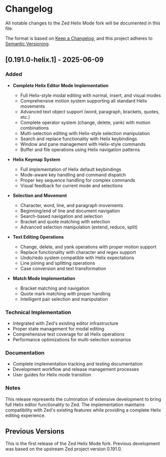 # Changelog

All notable changes to the Zed Helix Mode fork will be documented in this file.

The format is based on [Keep a Changelog](https://keepachangelog.com/en/1.0.0/),
and this project adheres to [Semantic Versioning](https://semver.org/spec/v2.0.0.html).

## [0.191.0-helix.1] - 2025-06-09

### Added
- **Complete Helix Editor Mode Implementation**
  - Full Helix-style modal editing with normal, insert, and visual modes
  - Comprehensive motion system supporting all standard Helix movements
  - Advanced text object support (word, paragraph, brackets, quotes, etc.)
  - Complete operator system (change, delete, yank) with motion combinations
  - Multi-selection editing with Helix-style selection manipulation
  - Search and replace functionality with Helix keybindings
  - Window and pane management with Helix-style commands
  - Buffer and file operations using Helix navigation patterns

- **Helix Keymap System**
  - Full implementation of Helix default keybindings
  - Mode-aware key handling and command dispatch
  - Proper key sequence handling for complex commands
  - Visual feedback for current mode and selections

- **Selection and Movement**
  - Character, word, line, and paragraph movements
  - Beginning/end of line and document navigation
  - Search-based navigation and selection
  - Bracket and quote matching with selection
  - Advanced selection manipulation (extend, reduce, split)

- **Text Editing Operations**
  - Change, delete, and yank operations with proper motion support
  - Replace functionality with character and regex support
  - Undo/redo system compatible with Helix expectations
  - Line joining and splitting operations
  - Case conversion and text transformation

- **Match Mode Implementation**
  - Bracket matching and navigation
  - Quote mark matching with proper handling
  - Intelligent pair selection and manipulation

### Technical Implementation
- Integrated with Zed's existing editor infrastructure
- Proper state management for modal editing
- Comprehensive test coverage for all Helix operations
- Performance optimizations for multi-selection scenarios

### Documentation
- Complete implementation tracking and testing documentation
- Development workflow and release management processes
- User guides for Helix mode transition

### Notes
This release represents the culmination of extensive development to bring full Helix editor functionality to Zed. The implementation maintains compatibility with Zed's existing features while providing a complete Helix editing experience.

## Previous Versions

This is the first release of the Zed Helix Mode fork. Previous development was based on the upstream Zed project version 0.191.0.